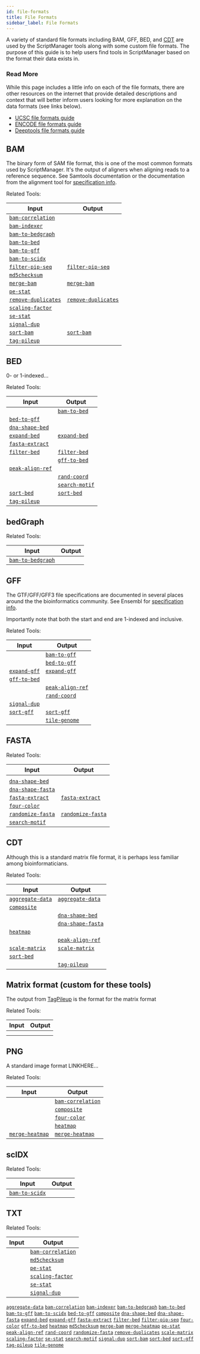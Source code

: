 ```yaml
---
id: file-formats
title: File Formats
sidebar_label: File Formats
---
```


A variety of standard file formats including BAM, GFF, BED, and [CDT][cdt-format] are used by the ScriptManager tools along with some custom file formats. The purpose of this guide is to help users find tools in ScriptManager based on the format their data exists in.

### Read More
While this page includes a little info on each of the file formats, there are other resources on the internet that provide detailed descriptions and context that will better inform users looking for more explanation on the data formats (see links below).
- [UCSC file formats guide][ucsc-file-formats]
- [ENCODE file formats guide][encode-file-formats]
- [Deeptools file formats guide][encode-file-formats]

## BAM

The binary form of SAM file format, this is one of the most common formats used by ScriptManager. It's the output of aligners when aligning reads to a reference sequence. See Samtools documentation  or the documentation from the alignment tool for [specification info][bam-specs].

Related Tools:

| Input | Output |
| ------------- | ------------- |
| [`bam-correlation`][bam-correlation] |  |
| [`bam-indexer`][bam-indexer] |  |
| [`bam-to-bedgraph`][bam-to-bedgraph] |  |
| [`bam-to-bed`][bam-to-bed] |  |
| [`bam-to-gff`][bam-to-gff] |  |
| [`bam-to-scidx`][bam-to-scidx] |  |
| [`filter-pip-seq`][filter-pip-seq] | [`filter-pip-seq`][filter-pip-seq] |
| [`md5checksum`][md5checksum] |  |
| [`merge-bam`][merge-bam] | [`merge-bam`][merge-bam] |
| [`pe-stat`][pe-stat] |  |
| [`remove-duplicates`][remove-duplicates] | [`remove-duplicates`][remove-duplicates] |
| [`scaling-factor`][scaling-factor] |  |
| [`se-stat`][se-stat] |  |
| [`signal-dup`][signal-dup] |  |
| [`sort-bam`][sort-bam] | [`sort-bam`][sort-bam] |
| [`tag-pileup`][tag-pileup] |  |


## BED

0- or 1-indexed...

Related Tools:

| Input | Output |
| ------------- | ------------- |
|  | [`bam-to-bed`][bam-to-bed] |
| [`bed-to-gff`][bed-to-gff] |  |
| [`dna-shape-bed`][dna-shape-bed] |  |
| [`expand-bed`][expand-bed] | [`expand-bed`][expand-bed] |
| [`fasta-extract`][fasta-extract] |  |
| [`filter-bed`][filter-bed] | [`filter-bed`][filter-bed] |
|  | [`gff-to-bed`][gff-to-bed] |
| [`peak-align-ref`][peak-align-ref] |  |
|  | [`rand-coord`][rand-coord] |
|  | [`search-motif`][search-motif] |
| [`sort-bed`][sort-bed] | [`sort-bed`][sort-bed] |
| [`tag-pileup`][tag-pileup] |  |


## bedGraph

Related Tools:

| Input | Output |
| ------------- | ------------- |
| [`bam-to-bedgraph`][bam-to-bedgraph] |  |


## GFF

The GTF/GFF/GFF3 file specifications are documented in several places around the the bioinformatics community. See Ensembl for [specification info][gff-specs].

Importantly note that both the start and end are 1-indexed and inclusive.

Related Tools:

| Input | Output |
| ------------- | ------------- |
|  | [`bam-to-gff`][bam-to-gff] |
|  | [`bed-to-gff`][bed-to-gff] |
| [`expand-gff`][expand-gff] | [`expand-gff`][expand-gff] |
| [`gff-to-bed`][gff-to-bed] |  |
|  | [`peak-align-ref`][peak-align-ref] |
|  | [`rand-coord`][rand-coord] |
| [`signal-dup`][signal-dup] |  |
| [`sort-gff`][sort-gff] | [`sort-gff`][sort-gff] |
|  | [`tile-genome`][tile-genome] |


## FASTA

Related Tools:

| Input | Output |
| ------------- | ------------- |
|  |  |
| [`dna-shape-bed`][dna-shape-bed] |  |
| [`dna-shape-fasta`][dna-shape-fasta] |  |
| [`fasta-extract`][fasta-extract] | [`fasta-extract`][fasta-extract] |
| [`four-color`][four-color] |  |
| [`randomize-fasta`][randomize-fasta] | [`randomize-fasta`][randomize-fasta] |
| [`search-motif`][search-motif] |  |


## CDT

Although this  is a standard matrix file format, it is perhaps less familiar among bioinformaticians.

Related Tools:

| Input | Output |
| ------------- | ------------- |
| [`aggregate-data`][aggregate-data] | [`aggregate-data`][aggregate-data] |
| [`composite`][composite] |  |
|  | [`dna-shape-bed`][dna-shape-bed] |
|  | [`dna-shape-fasta`][dna-shape-fasta] |
| [`heatmap`][heatmap] |  |
|  | [`peak-align-ref`][peak-align-ref] |
| [`scale-matrix`][scale-matrix] | [`scale-matrix`][scale-matrix] |
| [`sort-bed`][sort-bed] |  |
|  | [`tag-pileup`][tag-pileup] |


## Matrix format (custom for these tools)

The output from [TagPileup][tag-pileup] is the format for the matrix format

Related Tools:

| Input | Output |
| ------------- | ------------- |
|  |  |
|  |  |


## PNG

A standard image format LINKHERE...

Related Tools:

| Input | Output |
| ------------- | ------------- |
|  | [`bam-correlation`][bam-correlation] |
|  | [`composite`][composite] |
|  | [`four-color`][four-color] |
|  | [`heatmap`][heatmap] |
| [`merge-heatmap`][merge-heatmap] | [`merge-heatmap`][merge-heatmap] |


## scIDX

Related Tools:

| Input | Output |
| ------------- | ------------- |
| [`bam-to-scidx`][bam-to-scidx] |  |



## TXT

Related Tools:

| Input | Output |
| ------------- | ------------- |
|  | [`bam-correlation`][bam-correlation] |
|  | [`md5checksum`][md5checksum] |
|  | [`pe-stat`][pe-stat] |
|  | [`scaling-factor`][scaling-factor] |
|  | [`se-stat`][se-stat] |
|  | [`signal-dup`][signal-dup] |


[`aggregate-data`][aggregate-data]
[`bam-correlation`][bam-correlation]
[`bam-indexer`][bam-indexer]
[`bam-to-bedgraph`][bam-to-bedgraph]
[`bam-to-bed`][bam-to-bed]
[`bam-to-gff`][bam-to-gff]
[`bam-to-scidx`][bam-to-scidx]
[`bed-to-gff`][bed-to-gff]
[`composite`][composite]
[`dna-shape-bed`][dna-shape-bed]
[`dna-shape-fasta`][dna-shape-fasta]
[`expand-bed`][expand-bed]
[`expand-gff`][expand-gff]
[`fasta-extract`][fasta-extract]
[`filter-bed`][filter-bed]
[`filter-pip-seq`][filter-pip-seq]
[`four-color`][four-color]
[`gff-to-bed`][gff-to-bed]
[`heatmap`][heatmap]
[`md5checksum`][md5checksum]
[`merge-bam`][merge-bam]
[`merge-heatmap`][merge-heatmap]
[`pe-stat`][pe-stat]
[`peak-align-ref`][peak-align-ref]
[`rand-coord`][rand-coord]
[`randomize-fasta`][randomize-fasta]
[`remove-duplicates`][remove-duplicates]
[`scale-matrix`][scale-matrix]
[`scaling-factor`][scaling-factor]
[`se-stat`][se-stat]
[`search-motif`][search-motif]
[`signal-dup`][signal-dup]
[`sort-bam`][sort-bam]
[`sort-bed`][sort-bed]
[`sort-gff`][sort-gff]
[`tag-pileup`][tag-pileup]
[`tile-genome`][tile-genome]

[deeptools-file-formats]:https://deeptools.readthedocs.io/en/develop/content/help_glossary.html#file-formats
[encode-file-formats]:https://www.encodeproject.org/help/file-formats/
[ucsc-file-formats]:https://genome.ucsc.edu/FAQ/FAQformat.html
[bam-specs]:https://samtools.github.io/hts-specs/
[gff-specs]:https://useast.ensembl.org/info/website/upload/gff3.html

[bam-format]:/docs/References/file-formats#bam
[bed-format]:/docs/References/file-formats#bed
[bedgraph-format]:/docs/References/file-formats#bedgraph
[gff-format]:/docs/References/file-formats#gff
[fasta-format]:/docs/References/file-formats#fasta
[cdt-format]:/docs/References/file-formats#cdt
[png-format]:/docs/References/file-formats#png
[scidx-format]:/docs/References/file-formats#scidx

[aggregate-data]:read-analysis/aggregate-data
[bam-correlation]:bam-statistics/bam-correlation
[bam-indexer]:bam-manipulation/bam-indexer
[bam-to-bedgraph]:bam-format-converter/bam-to-bedgraph
[bam-to-bed]:bam-format-converter/bam-to-bed
[bam-to-gff]:bam-format-converter/bam-to-gff
[bam-to-scidx]:bam-format-converter/bam-to-scidx
[bed-to-gff]:coordinate-manipulation/bed-to-gff
[composite]:figure-generation/composite-plot
[dna-shape-bed]:sequence-analysis/dna-shape-bed
[dna-shape-fasta]:sequence-analysis/dna-shape-fasta
[expand-bed]:coordinate-manipulation/expand-bed
[expand-gff]:coordinate-manipulation/expand-gff
[fasta-extract]:sequence-analysis/fasta-extract
[filter-bed]:peak-analysis/filter-bed
[filter-pip-seq]:bam-manipulation/filter-pip-seq
[four-color]:figure-generation/four-color
[gff-to-bed]:coordinate-manipulation/gff-to-bed
[heatmap]:figure-generation/heatmap
[md5checksum]:file-utilities/md5checksum
[merge-bam]:bam-manipulation/merge-bam
[merge-heatmap]:figure-generation/merge-heatmap
[pe-stat]:bam-statistics/pe-stat
[peak-align-ref]:peak-analysis/peak-align-ref
[rand-coord]:peak-analysis/rand-coord
[randomize-fasta]:sequence-analysis/randomize-fasta
[remove-duplicates]:bam-manipulation/remove-duplicates
[scale-matrix]:read-analysis/scale-matrix
[scaling-factor]:read-analysis/scaling-factor
[se-stat]:bam-statistics/se-stat
[search-motif]:sequence-analysis/search-motif
[signal-dup]:peak-analysis/signal-dup
[sort-bam]:bam-manipulation/sort-bam
[sort-bed]:coordinate-manipulation/sort-bed
[sort-gff]:coordinate-manipulation/sort-gff
[tag-pileup]:read-analysis/tag-pileup
[tile-genome]:peak-analysis/tile-genome
